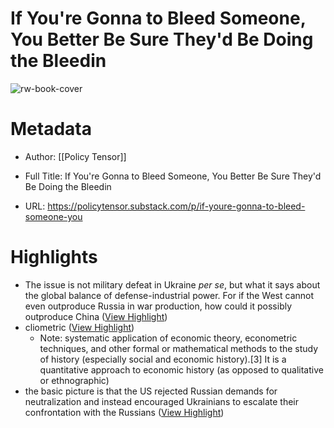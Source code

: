 # If You're Gonna to Bleed Someone, You Better Be Sure They'd Be Doing the Bleedin

![rw-book-cover](https://substackcdn.com/image/fetch/f_auto,q_auto:good,fl_progressive:steep/https%3A%2F%2Fsubstack-post-media.s3.amazonaws.com%2Fpublic%2Fimages%2F20564830-b465-44a3-b431-2afab080828b_481x413.png)

# Metadata
- Author: [[Policy Tensor]]
- Full Title: If You're Gonna to Bleed Someone, You Better Be Sure They'd Be Doing the Bleedin

- URL: https://policytensor.substack.com/p/if-youre-gonna-to-bleed-someone-you

# Highlights
- The issue is not military defeat in Ukraine *per se*, but what it says about the global balance of defense-industrial power. For if the West cannot even outproduce Russia in war production, how could it possibly outproduce China ([View Highlight](https://read.readwise.io/read/01hqzcvh71y80zqqs99rz7bpmy))
- cliometric ([View Highlight](https://read.readwise.io/read/01hqzcsqhvxs5drvnp77gyv9mz))
    - Note: systematic application of economic theory, econometric techniques, and other formal or mathematical methods to the study of history (especially social and economic history).[3] It is a quantitative approach to economic history (as opposed to qualitative or ethnographic)
- the basic picture is that the US rejected Russian demands for neutralization and instead encouraged Ukrainians to escalate their confrontation with the Russians ([View Highlight](https://read.readwise.io/read/01hqzcn19w1x5jnb42zckvrcxq))
